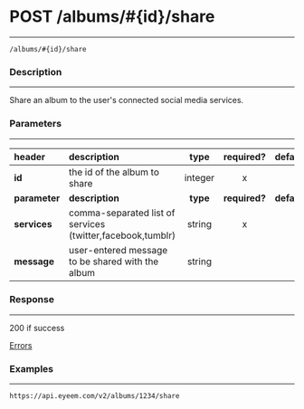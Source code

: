 # POST /albums/#{id}/share 
***
`/albums/#{id}/share`

### Description
***
Share an album to the user's connected social media services.


### Parameters
***

|header| description| type |required? |default|
|:---------|:--------------|:----------:|:------------:|:------------:|
|**id**| the id of the album to share|integer|x||
|**parameter**| **description**| **type** |**required?** |**default**|
|**services**| comma-separated list of services (twitter,facebook,tumblr)|string|x||
|**message**|user-entered message to be shared with the album|string|||


### Response
***
200 if success

[Errors](../../resources/errors.md#files)

### Examples
***

`https://api.eyeem.com/v2/albums/1234/share`



 